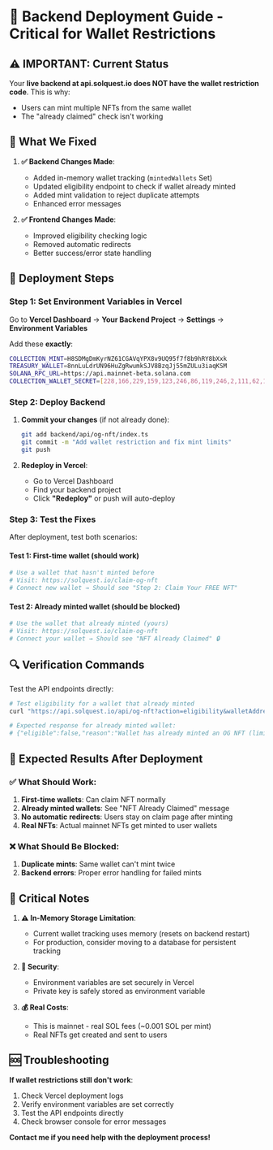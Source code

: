 # 🚀 Backend Deployment Guide - Critical for Wallet Restrictions

## ⚠️ **IMPORTANT**: Current Status

Your **live backend at api.solquest.io does NOT have the wallet restriction code**. This is why:
- Users can mint multiple NFTs from the same wallet
- The "already claimed" check isn't working

## 🔧 What We Fixed

1. **✅ Backend Changes Made**:
   - Added in-memory wallet tracking (`mintedWallets` Set)
   - Updated eligibility endpoint to check if wallet already minted
   - Added mint validation to reject duplicate attempts
   - Enhanced error messages

2. **✅ Frontend Changes Made**:
   - Improved eligibility checking logic
   - Removed automatic redirects
   - Better success/error state handling

## 🚀 Deployment Steps

### Step 1: Set Environment Variables in Vercel

Go to **Vercel Dashboard** → **Your Backend Project** → **Settings** → **Environment Variables**

Add these **exactly**:
```bash
COLLECTION_MINT=H8SDMgDmKyrNZ61CGAVqYPX8v9UQ95f7f8b9hRY8bXxk
TREASURY_WALLET=8nnLuLdrUN96HuZgRwumkSJV8BzqJj55mZULu3iaqKSM
SOLANA_RPC_URL=https://api.mainnet-beta.solana.com
COLLECTION_WALLET_SECRET=[228,166,229,159,123,246,86,119,246,2,111,62,168,37,7,77,155,195,74,87,201,42,8,127,90,251,204,110,214,178,164,182,115,188,54,236,190,128,73,168,95,177,136,58,112,25,212,252,164,181,132,188,137,209,204,229,184,176,247,208,162,0,158,246]
```

### Step 2: Deploy Backend

1. **Commit your changes** (if not already done):
   ```bash
   git add backend/api/og-nft/index.ts
   git commit -m "Add wallet restriction and fix mint limits"
   git push
   ```

2. **Redeploy in Vercel**:
   - Go to Vercel Dashboard
   - Find your backend project
   - Click **"Redeploy"** or push will auto-deploy

### Step 3: Test the Fixes

After deployment, test both scenarios:

#### Test 1: First-time wallet (should work)
```bash
# Use a wallet that hasn't minted before
# Visit: https://solquest.io/claim-og-nft
# Connect new wallet → Should see "Step 2: Claim Your FREE NFT"
```

#### Test 2: Already minted wallet (should be blocked)
```bash
# Use the wallet that already minted (yours)
# Visit: https://solquest.io/claim-og-nft  
# Connect your wallet → Should see "NFT Already Claimed" 🔒
```

## 🔍 Verification Commands

Test the API endpoints directly:

```bash
# Test eligibility for a wallet that already minted
curl "https://api.solquest.io/api/og-nft?action=eligibility&walletAddress=8nnLuLdrUN96HuZgRwumkSJV8BzqJj55mZULu3iaqKSM"

# Expected response for already minted wallet:
# {"eligible":false,"reason":"Wallet has already minted an OG NFT (limit: 1 per wallet)","collectionMint":"H8SDMgDmKyrNZ61CGAVqYPX8v9UQ95f7f8b9hRY8bXxk"}
```

## 🎯 Expected Results After Deployment

### ✅ **What Should Work**:
1. **First-time wallets**: Can claim NFT normally
2. **Already minted wallets**: See "NFT Already Claimed" message
3. **No automatic redirects**: Users stay on claim page after minting
4. **Real NFTs**: Actual mainnet NFTs get minted to user wallets

### ❌ **What Should Be Blocked**:
1. **Duplicate mints**: Same wallet can't mint twice
2. **Backend errors**: Proper error handling for failed mints

## 🚨 Critical Notes

1. **⚠️ In-Memory Storage Limitation**: 
   - Current wallet tracking uses memory (resets on backend restart)
   - For production, consider moving to a database for persistent tracking

2. **🔐 Security**: 
   - Environment variables are set securely in Vercel
   - Private key is safely stored as environment variable

3. **💰 Real Costs**: 
   - This is mainnet - real SOL fees (~0.001 SOL per mint)
   - Real NFTs get created and sent to users

## 🆘 Troubleshooting

**If wallet restrictions still don't work**:
1. Check Vercel deployment logs
2. Verify environment variables are set correctly
3. Test the API endpoints directly
4. Check browser console for error messages

**Contact me if you need help with the deployment process!** 